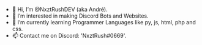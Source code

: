 - 👋 Hi, I’m @NxztRushDEV (aka André).
- 👀 I’m interested in making Discord Bots and Websites.
- 🌱 I’m currently learning Programmer Languages like py, js, html, php and css.
- 📫 Contact me on Discord: 'NxztRush#0669'.

<!---
NxztRushDEV/NxztRushDEV is Bad. `README.md`
--->
